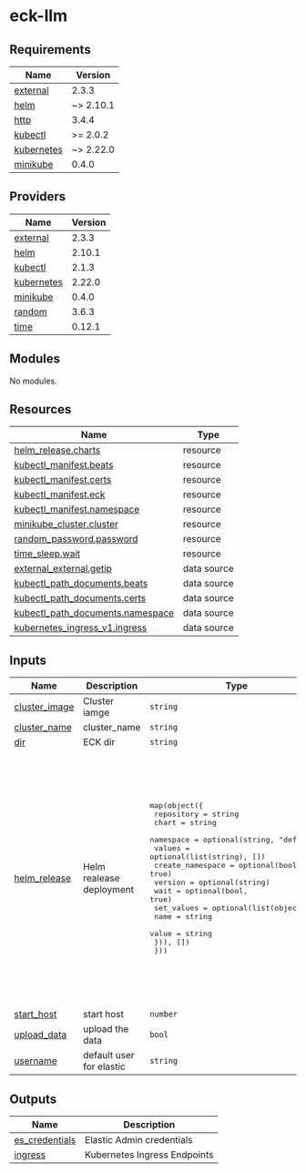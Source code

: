 # eck-llm

<!-- BEGIN_TF_DOCS -->
## Requirements

| Name | Version |
|------|---------|
| <a name="requirement_external"></a> [external](#requirement\_external) | 2.3.3 |
| <a name="requirement_helm"></a> [helm](#requirement\_helm) | ~> 2.10.1 |
| <a name="requirement_http"></a> [http](#requirement\_http) | 3.4.4 |
| <a name="requirement_kubectl"></a> [kubectl](#requirement\_kubectl) | >= 2.0.2 |
| <a name="requirement_kubernetes"></a> [kubernetes](#requirement\_kubernetes) | ~> 2.22.0 |
| <a name="requirement_minikube"></a> [minikube](#requirement\_minikube) | 0.4.0 |

## Providers

| Name | Version |
|------|---------|
| <a name="provider_external"></a> [external](#provider\_external) | 2.3.3 |
| <a name="provider_helm"></a> [helm](#provider\_helm) | 2.10.1 |
| <a name="provider_kubectl"></a> [kubectl](#provider\_kubectl) | 2.1.3 |
| <a name="provider_kubernetes"></a> [kubernetes](#provider\_kubernetes) | 2.22.0 |
| <a name="provider_minikube"></a> [minikube](#provider\_minikube) | 0.4.0 |
| <a name="provider_random"></a> [random](#provider\_random) | 3.6.3 |
| <a name="provider_time"></a> [time](#provider\_time) | 0.12.1 |

## Modules

No modules.

## Resources

| Name | Type |
|------|------|
| [helm_release.charts](https://registry.terraform.io/providers/hashicorp/helm/latest/docs/resources/release) | resource |
| [kubectl_manifest.beats](https://registry.terraform.io/providers/alekc/kubectl/latest/docs/resources/manifest) | resource |
| [kubectl_manifest.certs](https://registry.terraform.io/providers/alekc/kubectl/latest/docs/resources/manifest) | resource |
| [kubectl_manifest.eck](https://registry.terraform.io/providers/alekc/kubectl/latest/docs/resources/manifest) | resource |
| [kubectl_manifest.namespace](https://registry.terraform.io/providers/alekc/kubectl/latest/docs/resources/manifest) | resource |
| [minikube_cluster.cluster](https://registry.terraform.io/providers/scott-the-programmer/minikube/0.4.0/docs/resources/cluster) | resource |
| [random_password.password](https://registry.terraform.io/providers/hashicorp/random/latest/docs/resources/password) | resource |
| [time_sleep.wait](https://registry.terraform.io/providers/hashicorp/time/latest/docs/resources/sleep) | resource |
| [external_external.getip](https://registry.terraform.io/providers/hashicorp/external/2.3.3/docs/data-sources/external) | data source |
| [kubectl_path_documents.beats](https://registry.terraform.io/providers/alekc/kubectl/latest/docs/data-sources/path_documents) | data source |
| [kubectl_path_documents.certs](https://registry.terraform.io/providers/alekc/kubectl/latest/docs/data-sources/path_documents) | data source |
| [kubectl_path_documents.namespace](https://registry.terraform.io/providers/alekc/kubectl/latest/docs/data-sources/path_documents) | data source |
| [kubernetes_ingress_v1.ingress](https://registry.terraform.io/providers/hashicorp/kubernetes/latest/docs/data-sources/ingress_v1) | data source |

## Inputs

| Name | Description | Type | Default | Required |
|------|-------------|------|---------|:--------:|
| <a name="input_cluster_image"></a> [cluster\_image](#input\_cluster\_image) | Cluster iamge | `string` | `"rancher/k3s:v1.30.4-k3s1"` | no |
| <a name="input_cluster_name"></a> [cluster\_name](#input\_cluster\_name) | cluster\_name | `string` | `"demo"` | no |
| <a name="input_dir"></a> [dir](#input\_dir) | ECK dir | `string` | `"quickstart"` | no |
| <a name="input_helm_release"></a> [helm\_release](#input\_helm\_release) | Helm realease deployment | <pre>map(object({<br/>    repository       = string<br/>    chart            = string<br/>    namespace        = optional(string, "default")<br/>    values           = optional(list(string), [])<br/>    create_namespace = optional(bool, true)<br/>    version          = optional(string)<br/>    wait             = optional(bool, true)<br/>    set_values = optional(list(object({<br/>      name  = string<br/>      value = string<br/>    })), [])<br/>  }))</pre> | <pre>{<br/>  "cert-manager": {<br/>    "chart": "cert-manager",<br/>    "create_namespace": true,<br/>    "namespace": "cert-manager",<br/>    "repository": "https://charts.jetstack.io",<br/>    "set_values": [<br/>      {<br/>        "name": "crds.enabled",<br/>        "value": true<br/>      }<br/>    ],<br/>    "version": "1.15.3"<br/>  },<br/>  "elastic-operator": {<br/>    "chart": "eck-operator",<br/>    "create_namespace": true,<br/>    "namespace": "elastic-system",<br/>    "repository": "https://helm.elastic.co",<br/>    "version": "2.14.0"<br/>  }<br/>}</pre> | no |
| <a name="input_start_host"></a> [start\_host](#input\_start\_host) | start host | `number` | `50` | no |
| <a name="input_upload_data"></a> [upload\_data](#input\_upload\_data) | upload the data | `bool` | `true` | no |
| <a name="input_username"></a> [username](#input\_username) | default user for elastic | `string` | `"elastic"` | no |

## Outputs

| Name | Description |
|------|-------------|
| <a name="output_es_credentials"></a> [es\_credentials](#output\_es\_credentials) | Elastic Admin credentials |
| <a name="output_ingress"></a> [ingress](#output\_ingress) | Kubernetes Ingress Endpoints |
<!-- END_TF_DOCS -->
